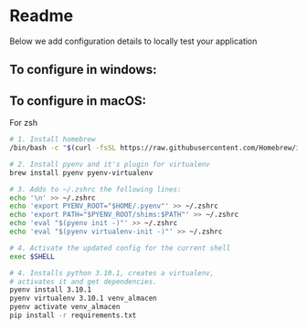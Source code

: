 # Readme

Below we add configuration details to locally test your application

## To configure in windows:


## To configure in macOS:

For zsh
```zsh
# 1. Install homebrew
/bin/bash -c "$(curl -fsSL https://raw.githubusercontent.com/Homebrew/install/HEAD/install.sh)"

# 2. Install pyenv and it's plugin for virtualenv
brew install pyenv pyenv-virtualenv

# 3. Adds to ~/.zshrc the following lines:
echo '\n' >> ~/.zshrc
echo 'export PYENV_ROOT="$HOME/.pyenv"' >> ~/.zshrc
echo 'export PATH="$PYENV_ROOT/shims:$PATH"' >> ~/.zshrc
echo 'eval "$(pyenv init -)"' >> ~/.zshrc
echo 'eval "$(pyenv virtualenv-init -)"' >> ~/.zshrc

# 4. Activate the updated config for the current shell
exec $SHELL

# 4. Installs python 3.10.1, creates a virtualenv, 
# activates it and get dependencies.
pyenv install 3.10.1
pyenv virtualenv 3.10.1 venv_almacen
pyenv activate venv_almacen
pip install -r requirements.txt
```